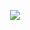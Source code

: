 


<p align="center">
  <img src="https://profile-counter.glitch.me/ComradeMohan-ComputerNetworks/count.svg" />
</p>
